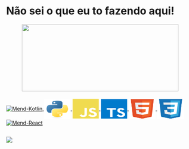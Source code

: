 <h1 align="left">Não sei o que eu to fazendo aqui!</h1>

<div display='inline-block' align='center'>
  <a href="https://github.com/Mend57">
  <img height="180em" width='420px' src="https://github-readme-stats.vercel.app/api/top-langs/?username=Mend57&layout=compact&langs_count=7&theme=tokyonight"/>
</div>

<div style="display: inline_block"><br>
  <img align="center" alt="Mend-Kotlin" height="54" width="72" src="https://cdn.jsdelivr.net/gh/devicons/devicon/icons/kotlin/kotlin-original.svg">
  <img align="center" alt="Mend-Python" height="54" width="72" src="https://raw.githubusercontent.com/devicons/devicon/master/icons/python/python-original.svg">
  <img align="center" alt="Mend-Js" height="54" width="72" src="https://raw.githubusercontent.com/devicons/devicon/master/icons/javascript/javascript-plain.svg">
  <img align="center" alt="Mend-Ts" height="54" width="72" src="https://raw.githubusercontent.com/devicons/devicon/master/icons/typescript/typescript-plain.svg"" />
  <img align="center" alt="Mend-HTML" height="54" width="72" src="https://raw.githubusercontent.com/devicons/devicon/master/icons/html5/html5-original.svg">
  <img align="center" alt="Mend-CSS" height="54" width="72" src="https://raw.githubusercontent.com/devicons/devicon/master/icons/css3/css3-original.svg">
  <img align="center" alt="Mend-React" height="54" width="72" src="https://cdn.jsdelivr.net/gh/devicons/devicon/icons/react/react-original.svg">
</div>

##
  
<div align="left">
  <a href = "mailto:cury.ro@gmail.com"><img src="https://img.shields.io/badge/Gmail-D14836?style=for-the-badge&logo=gmail&logoColor=white" target="_blank"></a>
</div>
